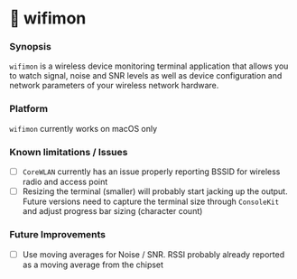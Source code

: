 # 📡 wifimon

### Synopsis
`wifimon` is a wireless device monitoring terminal application that allows you to watch signal, noise and SNR levels as well as device configuration and network parameters of your wireless network hardware.

### Platform
`wifimon` currently works on macOS only

### Known limitations / Issues
- [ ] `CoreWLAN` currently has an issue properly reporting BSSID for wireless radio and access point
- [ ] Resizing the terminal (smaller) will probably start jacking up the output. Future versions need to capture the terminal size through `ConsoleKit` and adjust progress bar sizing (character count)

### Future Improvements
- [ ] Use moving averages for Noise / SNR. RSSI probably already reported as a moving average from the chipset



